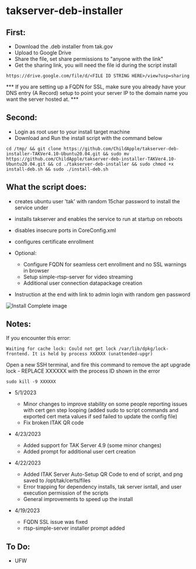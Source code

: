 # takserver-deb-installer

## First:
- Download the .deb installer from tak.gov
- Upload to Google Drive
- Share the file, set share permissions to "anyone with the link"
- Get the sharing link, you will need the file id during the script install

```https://drive.google.com/file/d/<FILE ID STRING HERE>/view?usp=sharing```

*** If you are setting up a FQDN for SSL, make sure you already have your DNS entry (A Record) setup to point your server IP to the domain name you want the server hosted at. ***

## Second:

- Login as root user to your install target machine
- Download and Run the install script with the command below

```cd /tmp/ && git clone https://github.com/ChildApple/takserver-deb-installer-TAKVer4.10-Ubuntu20.04.git && sudo mv https://github.com/ChildApple/takserver-deb-installer-TAKVer4.10-Ubuntu20.04.git && cd ./takserver-deb-installer && sudo chmod +x install-deb.sh && sudo ./install-deb.sh```


## What the script does:

- creates ubuntu user 'tak' with random 15char password to install the service under
- installs takserver and enables the service to run at startup on reboots
- disables insecure ports in CoreConfig.xml
- configures certificate enrollment
- Optional: 
    - Configure FQDN for seamless cert enrollment and no SSL warnings in browser
    - Setup simple-rtsp-server for video streaming
    - Additional user connection datapackage creation

- Instruction at the end with link to admin login with random gen password

![Install Complete image](https://raw.githubusercontent.com/atakhq/takserver-deb-installer/master/deb-installer-done.png)


## Notes:

If you encounter this error: 

```Waiting for cache lock: Could not get lock /var/lib/dpkg/lock-frontend. It is held by process XXXXXX (unattended-upgr) ```

Open a new SSH terminal, and fire this command to remove the apt upgrade lock - REPLACE XXXXXX with the process ID shown in the error

```sudo kill -9 XXXXXX```


- 5/1/2023
  - Minor changes to improve stability on some people reporting issues with cert gen step looping (added sudo to script commands and exported cert meta values if sed failed to update the config file)
  - Fix broken ITAK QR code

- 4/23/2023
  - Added support for TAK Server 4.9 (some minor changes)
  - Added prompt for additional user cert creation

- 4/22/2023
  - Added ITAK Server Auto-Setup QR Code to end of script, and png saved to /opt/tak/certs/files
  - Error trapping for dependency installs, tak server isntall, and user execution permission of the scripts
  - General improvements to speed up the install

- 4/19/2023
  - FQDN SSL issue was fixed
  - rtsp-simple-server installer prompt added

## To Do:
- UFW

